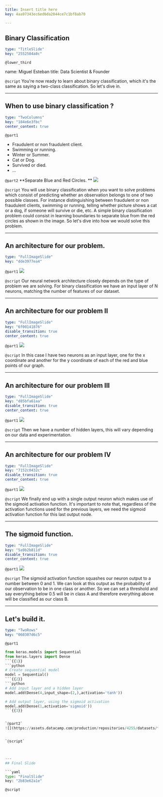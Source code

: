 ```yaml
---
title: Insert title here
key: 4aa97343ec6ed6da2044ce7c1bf8ab70

---
```

## Binary Classification

```yaml
type: "TitleSlide"
key: "2552584a8c"
```

`@lower_third`

name: Miguel Esteban
title: Data Scientist & Founder


`@script`
You're now ready to learn about binary classification, which it's the same as saying a two-class classification. So let's dive in.


---
## When to use binary classification ?

```yaml
type: "TwoColumns"
key: "184e6e3fbc"
center_content: true
```

`@part1`
- Fraudulent or non fraudulent client.
- Swimming or running.
- Winter or Summer.
- Cat or Dog.
- Survived or died.
- ...


`@part2`
**Separate Blue and Red Circles.
**
![](https://assets.datacamp.com/production/repositories/4255/datasets/2c3b85207be989718296699359a34fa49ec18da1/binaryClassificationExample_1.png)


`@script`
You will use binary classification when you want to solve problems which consist of predicting whether an observation belongs to one of two possible classes. For instance distinguishing between fraudulent or non fraudulent clients, swimming or running, telling whether picture shows a cat or a dog, if someone will survive or die, etc. A simple binary classification problem could consist in learning boundaries to separate blue from the red circles as shown in the image. So let's dive into how we would solve this problem.


---
## An architecture for our problem.

```yaml
type: "FullImageSlide"
key: "dde3977ea4"
```

`@part1`
![](https://assets.datacamp.com/production/repositories/4255/datasets/0ac38616114bffe1b1e8031d88ba5f5421396ca5/nn_bin_class_1.jpg)


`@script`
Our neural network architecture closely depends on the type of problem we are solving. For binary classification we have an input layer of N neurons, matching the number of features of our dataset.


---
## An architecture for our problem II

```yaml
type: "FullImageSlide"
key: "6f00141876"
disable_transition: true
center_content: true
```

`@part1`
![](https://assets.datacamp.com/production/repositories/4255/datasets/a2700675a47a36b8dbd19d9891fa78b4803e0fdd/nn_bin_class_2.jpg)


`@script`
In this case I have two neurons as an input layer, one for the x coordinate and another for the y coordinate of each of the red and blue points of our graph.


---
## An architecture for our problem III

```yaml
type: "FullImageSlide"
key: "d85bfa61aa"
disable_transition: true
center_content: true
```

`@part1`
![](https://assets.datacamp.com/production/repositories/4255/datasets/1c7f14318c26b4b8887031ef1edb65d0d5999083/nn_bin_class_3.jpg)


`@script`
Then we have a number of hidden layers, this will vary depending on our data and experimentation.


---
## An architecture for our problem IV

```yaml
type: "FullImageSlide"
key: "7152c0432c"
disable_transition: true
center_content: true
```

`@part1`
![](https://assets.datacamp.com/production/repositories/4255/datasets/a7e4e63f43f1ba0e17d7b59a58720279e704d3cf/nn_bin_class_4.jpg)


`@script`
We finally end up with a single output neuron which makes use of the sigmoid activation function. It's important to note that, regardless of the activation functions used for the previous layers, we need the sigmoid activation function for this last output node.


---
## The sigmoid function.

```yaml
type: "FullImageSlide"
key: "5a9b2b811d"
disable_transition: true
center_content: true
```

`@part1`
![](https://assets.datacamp.com/production/repositories/4255/datasets/ed50e362b3e2a6f4d5f23aa3863860c1d8b1af4a/nn_bin_class_5.jpg)


`@script`
The sigmoid activation function squashes our neuron output to a number between 0 and 1. We can look at this output as the probability of our observation to be in one class or another. So we can set a threshold and say everything below 0.5 will be in class A and therefore everything above will be classified as our class B.


---
## Let's build it.

```yaml
type: "TwoRows"
key: "060307d6c5"
```

`@part1`
```python
from keras.models import Sequential
from keras.layers import Dense
```{{1}}
```python
# Create sequential model
model = Sequential()
```{{2}}
```python
# Add input layer and a hidden layer
model.add(Dense(4,input_shape=(2,),activation='tanh'))

# Add output layer, using the sigmoid activation
model.add(Dense(1,activation='sigmoid'))
```{{3}}


`@part2`
![](https://assets.datacamp.com/production/repositories/4255/datasets/f72bb9abe50c4d3c70571ab871b64faddb2525aa/nn_rotated_1.jpg){{4}}


`@script`



---
## Final Slide

```yaml
type: "FinalSlide"
key: "2b83e62a1e"
```

`@script`


